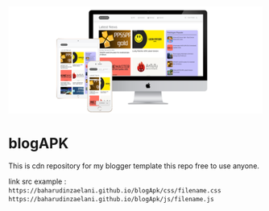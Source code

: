 ![Az Template](/image.png "AZ Template - Piew")

# blogAPK
This is cdn repository for my blogger template this repo free to use anyone.

link src example :
``
https://baharudinzaelani.github.io/blogApk/css/filename.css
``
``
https://baharudinzaelani.github.io/blogApk/js/filename.js
``
